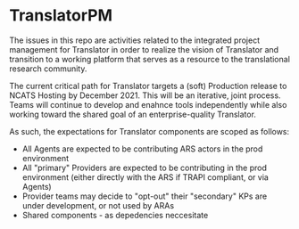 # TranslatorPM

The issues in this repo are activities related to the integrated project management for Translator in order to realize the vision of Translator and transition to a working platform that serves as a resource to the translational research community.

The current critical path for Translator targets a (soft) Production release to NCATS Hosting by December 2021.  This will be an iterative, joint process.  Teams will continue to develop and enahnce tools independently while also working toward the shared goal of an enterprise-quality Translator. 

As such, the expectations for Translator components are scoped as follows:

- All Agents are expected to be contributing ARS actors in the prod environment
- All "primary" Providers are expected to be contributing in the prod environment (either directly with the ARS if TRAPI compliant, or via Agents)
- Provider teams may decide to "opt-out" their "secondary" KPs are under development, or not used by ARAs
- Shared components - as depedencies neccesitate
